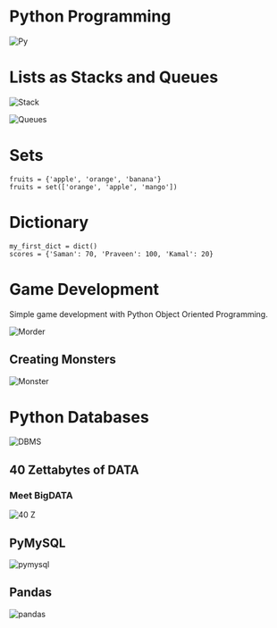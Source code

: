 # Python Programming

![Py](python-programming.png)

# Lists as Stacks and Queues

![Stack](stacks.png)

![Queues](queues.png)

# Sets

```
fruits = {'apple', 'orange', 'banana'}
fruits = set(['orange', 'apple', 'mango'])
```

# Dictionary

```
my_first_dict = dict()
scores = {'Saman': 70, 'Praveen': 100, 'Kamal': 20}
```

# Game Development

Simple game development with Python Object Oriented Programming.

![Morder](morder.png)
## Creating Monsters

![Monster](monster.png)

# Python Databases

![DBMS](dbms.png)

## 40 Zettabytes of DATA

### Meet BigDATA

![40 Z](40z.png)

## PyMySQL

![pymysql](pymysql.png)

## Pandas

![pandas](pandass.png)